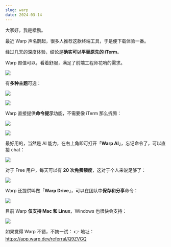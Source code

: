 ```yaml
---
slug: warp
date: 2024-03-14
---
```


大家好，我是楷鹏。

最近 Warp 声名鹊起，很多人推荐这款终端工具，于是便下载体验一番。

经过几天的深度体验，结论是**确实可以平替原先的 iTerm**。

Warp 颜值可以，看着舒服，满足了前端工程师花哨的需求。

![](https://img-blog.csdnimg.cn/direct/6a2ea263bd1a46a380f28df4259ebeff.png)

有**多种主题**可选：

![](https://img-blog.csdnimg.cn/direct/a9569bc5082343adbf4e4e847730d3cc.png)

![](https://img-blog.csdnimg.cn/direct/0c8d9d9ed8764500bb8a75092a40e76a.png)

Warp 直接提供**命令提示**功能，不需要像  iTerm 那么折腾：

![](https://img-blog.csdnimg.cn/direct/b79760d2485446dfb7becf190ab2754b.png)


![](https://img-blog.csdnimg.cn/direct/fdf4f542aacf41efb559a4b27187c13a.png)


最好用的，当然是 AI 能力，在右上角即可打开「**Warp AI**」，忘记命令了，可以直接 chat：

![](https://img-blog.csdnimg.cn/direct/8f8b548ac1e24360bd0fdb3b97ae9f60.png)

对于 Free 用户，每天可以有 **20 次免费额度**，这对于个人来说足够了：

![](https://img-blog.csdnimg.cn/direct/ad732ea288ed44c284c2c9e9f647a0b6.png)

Warp 还提供叫做「**Warp Drive**」，可以在团队中**保存和分享**命令：

![](https://img-blog.csdnimg.cn/direct/05392aaaecde4ad7883935acc81ba2d1.png)

目前 Warp **仅支持 Mac 和 Linux**，Windows 也很快会支持：

![](https://img-blog.csdnimg.cn/direct/0fb29ce2b4954f66915ada8a7fb972c2.png)

如果觉得 Warp 不错，不妨一试：
👉 地址：https://app.warp.dev/referral/Q9ZVGQ

